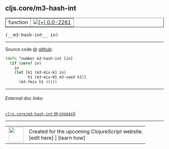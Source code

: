 ## cljs.core/m3-hash-int



 <table border="1">
<tr>
<td>function</td>
<td><a href="https://github.com/cljsinfo/cljs-api-docs/tree/0.0-2261"><img valign="middle" alt="[+] 0.0-2261" title="Added in 0.0-2261" src="https://img.shields.io/badge/+-0.0--2261-lightgrey.svg"></a> </td>
</tr>
</table>


 <samp>
(__m3-hash-int__ in)<br>
</samp>

---







Source code @ [github](https://github.com/clojure/clojurescript/blob/r2496/src/cljs/cljs/core.cljs#L470-L475):

```clj
(defn ^number m3-hash-int [in]
  (if (zero? in)
    in
    (let [k1 (m3-mix-K1 in)
          h1 (m3-mix-H1 m3-seed k1)]
      (m3-fmix h1 4))))
```

<!--
Repo - tag - source tree - lines:

 <pre>
clojurescript @ r2496
└── src
    └── cljs
        └── cljs
            └── <ins>[core.cljs:470-475](https://github.com/clojure/clojurescript/blob/r2496/src/cljs/cljs/core.cljs#L470-L475)</ins>
</pre>

-->

---



###### External doc links:

[`cljs.core/m3-hash-int` @ crossclj](http://crossclj.info/fun/cljs.core.cljs/m3-hash-int.html)<br>

---

 <table>
<tr><td>
<img valign="middle" align="right" width="48px" src="http://i.imgur.com/Hi20huC.png">
</td><td>
Created for the upcoming ClojureScript website.<br>
[edit here] | [learn how]
</td></tr></table>

[edit here]:https://github.com/cljsinfo/cljs-api-docs/blob/master/cljsdoc/cljs.core/m3-hash-int.cljsdoc
[learn how]:https://github.com/cljsinfo/cljs-api-docs/wiki/cljsdoc-files

<!--

This information was too distracting to show to readers, but I'll leave it
commented here since it is helpful to:

- pretty-print the data used to generate this document
- and show how to retrieve that data



The API data for this symbol:

```clj
{:return-type number,
 :ns "cljs.core",
 :name "m3-hash-int",
 :signature ["[in]"],
 :history [["+" "0.0-2261"]],
 :type "function",
 :full-name-encode "cljs.core/m3-hash-int",
 :source {:code "(defn ^number m3-hash-int [in]\n  (if (zero? in)\n    in\n    (let [k1 (m3-mix-K1 in)\n          h1 (m3-mix-H1 m3-seed k1)]\n      (m3-fmix h1 4))))",
          :title "Source code",
          :repo "clojurescript",
          :tag "r2496",
          :filename "src/cljs/cljs/core.cljs",
          :lines [470 475]},
 :full-name "cljs.core/m3-hash-int"}

```

Retrieve the API data for this symbol:

```clj
;; from Clojure REPL
(require '[clojure.edn :as edn])
(-> (slurp "https://raw.githubusercontent.com/cljsinfo/cljs-api-docs/catalog/cljs-api.edn")
    (edn/read-string)
    (get-in [:symbols "cljs.core/m3-hash-int"]))
```

-->
